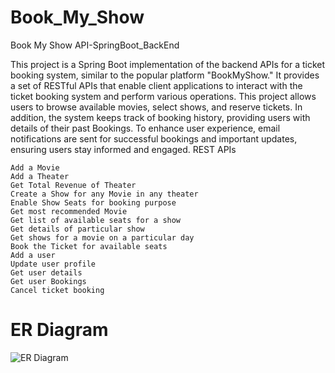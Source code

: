 # Book_My_Show
Book My Show API-SpringBoot_BackEnd

This project is a Spring Boot implementation of the backend APIs for a ticket booking system, similar to the popular platform "BookMyShow." It provides a set of RESTful APIs that enable client applications to interact with the ticket booking system and perform various operations. This project allows users to browse available movies, select shows, and reserve tickets. In addition, the system keeps track of booking history, providing users with details of their past Bookings. To enhance user experience, email notifications are sent for successful bookings and important updates, ensuring users stay informed and engaged.
REST APIs

    Add a Movie
    Add a Theater
    Get Total Revenue of Theater
    Create a Show for any Movie in any theater
    Enable Show Seats for booking purpose
    Get most recommended Movie
    Get list of available seats for a show
    Get details of particular show
    Get shows for a movie on a particular day
    Book the Ticket for available seats
    Add a user
    Update user profile
    Get user details
    Get user Bookings
    Cancel ticket booking

# ER Diagram

![ER Diagram](https://github.com/nsp1919/Book_My_Show/assets/110881782/03505333-1816-4cbd-9927-0cddc5729f93)





    
